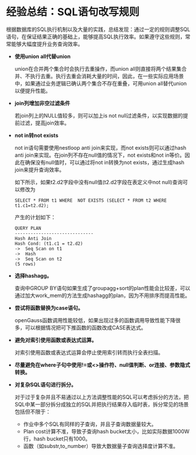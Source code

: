 # 经验总结：SQL语句改写规则<a name="ZH-CN_TOPIC_0289899939"></a>

根据数据库的SQL执行机制以及大量的实践，总结发现：通过一定的规则调整SQL语句，在保证结果正确的基础上，能够提高SQL执行效率。如果遵守这些规则，常常能够大幅度提升业务查询效率。

-   **使用union all代替union**

    union在合并两个集合时会执行去重操作，而union all则直接将两个结果集合并、不执行去重。执行去重会消耗大量的时间，因此，在一些实际应用场景中，如果通过业务逻辑已确认两个集合不存在重叠，可用union all替代union以便提升性能。

-   **join列增加非空过滤条件**

    若join列上的NULL值较多，则可以加上is not null过滤条件，以实现数据的提前过滤，提高join效率。

-   **not in转not exists**

    not in语句需要使用nestloop anti join来实现，而not exists则可以通过hash anti join来实现。在join列不存在null值的情况下，not exists和not in等价。因此在确保没有null值时，可以通过将not in转换为not exists，通过生成hash join来提升查询效率。

    如下所示，如果t2.d2字段中没有null值\(t2.d2字段在表定义中not null\)查询可以修改为

    ```
    SELECT * FROM t1 WHERE  NOT EXISTS (SELECT * FROM t2 WHERE t1.c1=t2.d2);
    ```

    产生的计划如下：

    ```
    QUERY PLAN
    ------------------------------
    Hash Anti Join
    Hash Cond: (t1.c1 = t2.d2)
    ->  Seq Scan on t1
    ->  Hash
    ->  Seq Scan on t2
    (5 rows)
    ```

-   **选择hashagg。**

    查询中GROUP BY语句如果生成了groupagg+sort的plan性能会比较差，可以通过加大work\_mem的方法生成hashagg的plan，因为不用排序而提高性能。

-   **尝试将函数替换为case语句。**

    openGauss函数调用性能较低，如果出现过多的函数调用导致性能下降很多，可以根据情况把可下推函数的函数改成CASE表达式。

-   **避免对索引使用函数或表达式运算。**

    对索引使用函数或表达式运算会停止使用索引转而执行全表扫描。

-   **尽量避免在where子句中使用!=或<\>操作符、null值判断、or连接、参数隐式转换。**
-   **对复杂SQL语句进行拆分。**

    对于过于复杂并且不易通过以上方法调整性能的SQL可以考虑拆分的方法，把SQL中某一部分拆分成独立的SQL并把执行结果存入临时表，拆分常见的场景包括但不限于：

    -   作业中多个SQL有同样的子查询，并且子查询数据量较大。
    -   Plan cost计算不准，导致子查询hash bucket太小，比如实际数据1000W行，hash bucket只有1000。
    -   函数（如substr,to\_number）导致大数据量子查询选择度计算不准。


